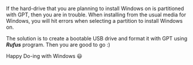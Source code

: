 If the hard-drive that you are planning to install Windows on is partitioned with GPT, then you are in trouble. When installing from the usual media for Windows, you will hit errors when selecting a partition to install Windows on. 

The solution is to create a bootable USB drive and format it with GPT using **_Rufus_** program. Then you are good to go :)

Happy Do-ing with Windows :smiley: